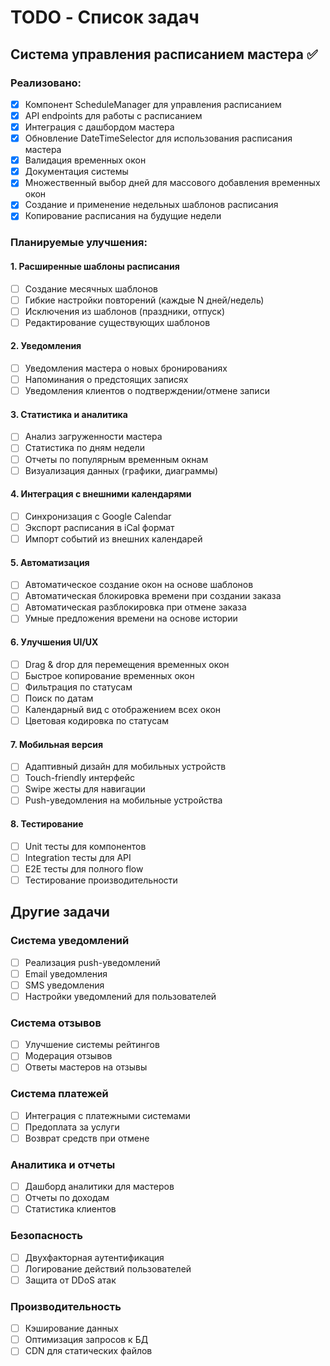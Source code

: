 # TODO - Список задач

## Система управления расписанием мастера ✅

### Реализовано:
- [x] Компонент ScheduleManager для управления расписанием
- [x] API endpoints для работы с расписанием
- [x] Интеграция с дашбордом мастера
- [x] Обновление DateTimeSelector для использования расписания мастера
- [x] Валидация временных окон
- [x] Документация системы
- [x] Множественный выбор дней для массового добавления временных окон
- [x] Создание и применение недельных шаблонов расписания
- [x] Копирование расписания на будущие недели

### Планируемые улучшения:

#### 1. Расширенные шаблоны расписания
- [ ] Создание месячных шаблонов
- [ ] Гибкие настройки повторений (каждые N дней/недель)
- [ ] Исключения из шаблонов (праздники, отпуск)
- [ ] Редактирование существующих шаблонов

#### 2. Уведомления
- [ ] Уведомления мастера о новых бронированиях
- [ ] Напоминания о предстоящих записях
- [ ] Уведомления клиентов о подтверждении/отмене записи

#### 3. Статистика и аналитика
- [ ] Анализ загруженности мастера
- [ ] Статистика по дням недели
- [ ] Отчеты по популярным временным окнам
- [ ] Визуализация данных (графики, диаграммы)

#### 4. Интеграция с внешними календарями
- [ ] Синхронизация с Google Calendar
- [ ] Экспорт расписания в iCal формат
- [ ] Импорт событий из внешних календарей

#### 5. Автоматизация
- [ ] Автоматическое создание окон на основе шаблонов
- [ ] Автоматическая блокировка времени при создании заказа
- [ ] Автоматическая разблокировка при отмене заказа
- [ ] Умные предложения времени на основе истории

#### 6. Улучшения UI/UX
- [ ] Drag & drop для перемещения временных окон
- [ ] Быстрое копирование временных окон
- [ ] Фильтрация по статусам
- [ ] Поиск по датам
- [ ] Календарный вид с отображением всех окон
- [ ] Цветовая кодировка по статусам

#### 7. Мобильная версия
- [ ] Адаптивный дизайн для мобильных устройств
- [ ] Touch-friendly интерфейс
- [ ] Swipe жесты для навигации
- [ ] Push-уведомления на мобильные устройства

#### 8. Тестирование
- [ ] Unit тесты для компонентов
- [ ] Integration тесты для API
- [ ] E2E тесты для полного flow
- [ ] Тестирование производительности

## Другие задачи

### Система уведомлений
- [ ] Реализация push-уведомлений
- [ ] Email уведомления
- [ ] SMS уведомления
- [ ] Настройки уведомлений для пользователей

### Система отзывов
- [ ] Улучшение системы рейтингов
- [ ] Модерация отзывов
- [ ] Ответы мастеров на отзывы

### Система платежей
- [ ] Интеграция с платежными системами
- [ ] Предоплата за услуги
- [ ] Возврат средств при отмене

### Аналитика и отчеты
- [ ] Дашборд аналитики для мастеров
- [ ] Отчеты по доходам
- [ ] Статистика клиентов

### Безопасность
- [ ] Двухфакторная аутентификация
- [ ] Логирование действий пользователей
- [ ] Защита от DDoS атак

### Производительность
- [ ] Кэширование данных
- [ ] Оптимизация запросов к БД
- [ ] CDN для статических файлов 